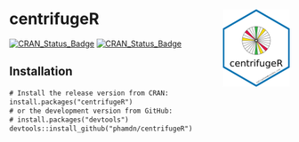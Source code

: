 # centrifugeR <img src="man/figures/logo.png" align="right" width="120" />

[![CRAN_Status_Badge](https://www.r-pkg.org/badges/version/centrifugeR)](https://cran.r-project.org/package=centrifugeR)
[![CRAN_Status_Badge](https://cranlogs.r-pkg.org/badges/grand-total/centrifugeR)](https://cran.r-project.org/package=centrifugeR)

## Installation

```{r, eval = FALSE}
# Install the release version from CRAN:
install.packages("centrifugeR")
# or the development version from GitHub:
# install.packages("devtools")
devtools::install_github("phamdn/centrifugeR")
```
